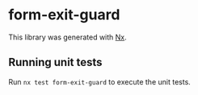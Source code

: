 # form-exit-guard

This library was generated with [Nx](https://nx.dev).

## Running unit tests

Run `nx test form-exit-guard` to execute the unit tests.
